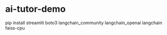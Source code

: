 # ai-tutor-demo

pip install streamlit boto3 langchain_community langchain_openai langchain faiss-cpu
